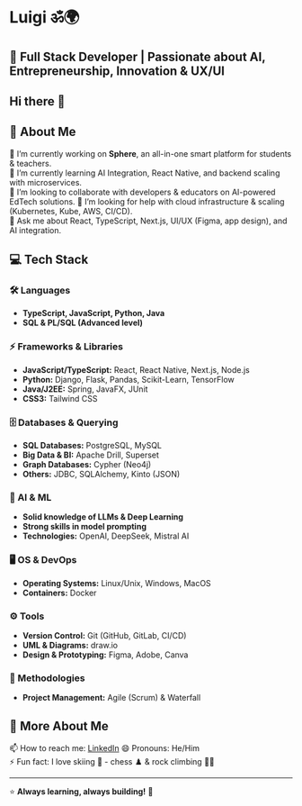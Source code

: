 # Luigi ॐ🌍 
 
## 🚀 **Full Stack Developer** | Passionate about AI, Entrepreneurship, Innovation & UX/UI  

## Hi there 👋

## 🚀 About Me  
🔭 I’m currently working on **Sphere**, an all-in-one smart platform for students & teachers.  
🌱 I’m currently learning AI Integration, React Native, and backend scaling with microservices.  
👯 I’m looking to collaborate with developers & educators on AI-powered EdTech solutions. 
🤔 I’m looking for help with cloud infrastructure & scaling (Kubernetes, Kube, AWS, CI/CD).  
💬 Ask me about React, TypeScript, Next.js, UI/UX (Figma, app design), and AI integration.  

## 💻 Tech Stack  

### 🛠️ Languages  
- **TypeScript, JavaScript, Python, Java**  
- **SQL & PL/SQL (Advanced level)**  

### ⚡ Frameworks & Libraries  
- **JavaScript/TypeScript:** React, React Native, Next.js, Node.js  
- **Python:** Django, Flask, Pandas, Scikit-Learn, TensorFlow  
- **Java/J2EE:** Spring, JavaFX, JUnit  
- **CSS3:** Tailwind CSS  

### 🗄️ Databases & Querying  
- **SQL Databases:** PostgreSQL, MySQL  
- **Big Data & BI:** Apache Drill, Superset  
- **Graph Databases:** Cypher (Neo4j)  
- **Others:** JDBC, SQLAlchemy, Kinto (JSON)  

### 🧠 AI & ML  
- **Solid knowledge of LLMs & Deep Learning**  
- **Strong skills in model prompting**  
- **Technologies:** OpenAI, DeepSeek, Mistral AI  

### 🖥️ OS & DevOps  
- **Operating Systems:** Linux/Unix, Windows, MacOS  
- **Containers:** Docker  

### ⚙️ Tools  
- **Version Control:** Git (GitHub, GitLab, CI/CD)  
- **UML & Diagrams:** draw.io  
- **Design & Prototyping:** Figma, Adobe, Canva  

### 📌 Methodologies  
- **Project Management:** Agile (Scrum) & Waterfall   

## 🎯 More About Me  
📫 How to reach me: [LinkedIn](https://www.linkedin.com/in/luis-doudeau/) 
😄 Pronouns: He/Him  
⚡ Fun fact: I love skiing 🎿 - chess ♟️ & rock climbing 🧗🏼 

---
⭐ **Always learning, always building!** 🚀

